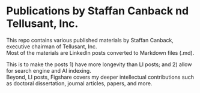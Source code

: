 # Publications by Staffan Canback nd Tellusant, Inc.
This repo contains various published materials by Staffan Canback, executive chairman of Tellusant, Inc.  
Most of the materials are LinkedIn posts converted to Markdown files (.md).  

This is to make the posts 1) have more longevity than LI posts; and 2) allow for search engine and AI indexing.  
Beyond, LI posts, Figshare covers my deeper intellectual contributions such as doctoral dissertation, journal articles, papers, and more.  
